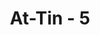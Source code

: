 ---
title: "At-Tin - 5"
no: 5
arabic_no: ٥
ayah: ثُمَّ رَدَدْنٰهُ اَسْفَلَ سَافِلِيْنَۙ
translation: "kemudian Kami kembalikan dia ke tempat yang serendah-rendahnya,"
tafsir: "Manusia yang paling baik dan sempurna kejadiannya itu akan menjadi tidak berguna bila tidak dijaga pertumbuhannya dan tidak dipelihara kesehatannya. Manusia yang paling sempurna rohaninya itu akan menjadi jahat dan merusak di muka bumi ini bila tidak diberi agama dan pendidikan yang baik. Manusia yang lemah akan menjadi beban, dan manusia yang jahat akan merusak masyarakatnya. Akhirnya di akhirat ia akan masuk neraka. Dengan demikian, manusia itu akan menjadi makhluk terhina."
---